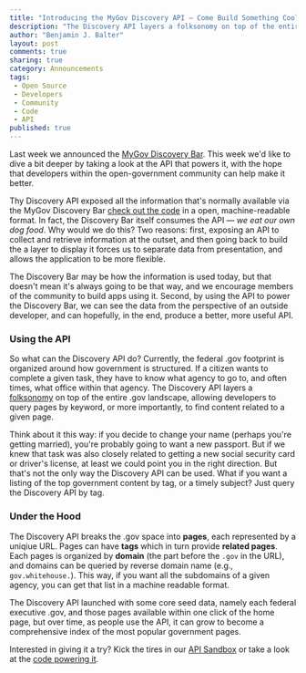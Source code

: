 ```yaml
---
title: "Introducing the MyGov Discovery API — Come Build Something Cool"
description: "The Discovery API layers a folksonomy on top of the entire .gov landscape, allowing developers to query pages by keyword or to find content related to a given page."
author: "Benjamin J. Balter"
layout: post
comments: true
sharing: true
category: Announcements
tags:
 - Open Source
 - Developers
 - Community
 - Code
 - API
published: true
---
```


Last week we announced the [MyGov Discovery Bar](http://presidential-innovation-fellows.github.com/mygov/2013/01/15/Introducing-MyGov-Discovery-Bar/). This week we'd like to dive a bit deeper by taking a look at the API that powers it, with the hope that developers within the open-government community can help make it better.

Thy Discovery API exposed all the information that's normally available via the MyGov Discovery Bar [check out the code](https://github.com/GSA-OCSIT/mygov-bar) in a open, machine-readable format. In fact, the Discovery Bar itself consumes the API — *we eat our own dog food*. Why would we do this? Two reasons: first, exposing an API to collect and retrieve information at the outset, and then going back to build the a layer to display it forces us to separate data from presentation, and allows the application to be more flexible.

The Discovery Bar may be how the information is used today, but that doesn't mean it's always going to be that way, and we encourage members of the community to build apps using it. Second, by using the API to power the Discovery Bar, we can see the data from the perspective of an outside developer, and can hopefully, in the end, produce a better, more useful API.

### Using the API

So what can the Discovery API do? Currently, the federal .gov footprint is organized around how government is structured. If a citizen wants to complete a given task, they have to know what agency to go to, and often times, what office within that agency. The Discovery API layers a [folksonomy](http://en.wikipedia.org/wiki/Folksonomy) on top of the entire .gov landscape, allowing developers to query pages by keyword, or more importantly, to find content related to a given page. 	

Think about it this way: if you decide to change your name (perhaps you're getting married), you're probably going to want a new passport. But if we knew that task was also closely related to getting a new social security card or driver's license, at least we could point you in the right direction. But that's not the only way the Discovery API can be used. What if you want a listing of the top government content by tag, or a timely subject? Just query the Discovery API by tag.


### Under the Hood

The Discovery API breaks the .gov space into **pages**, each represented by a uniqiue URL. Pages can have **tags** which in turn provide **related pages**. Each pages is organized by **domain** (the part before the `.gov` in the URL), and domains can be queried by reverse domain name (e.g., `gov.whitehouse.`). This way, if you want all the subdomains of a given agency, you can get that list in a machine readable format.

The Discovery API launched with some core seed data, namely each federal executive .gov, and those pages available within one click of the home page, but over time, as people use the API, it can grow to become a comprehensive index of the most popular government pages.

Interested in giving it a try? Kick the tires in our [API Sandbox](http://apidocs.presidentialinnovationfellows.org/mygov-discovery) or take a look at the [code powering it](https://github.com/GSA-OCSIT/mygov-discovery).